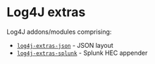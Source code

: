 Log4J extras
===
Log4J addons/modules comprising:

* [`log4j-extras-json`](https://github.com/obsidiandynamics/log4j-extras/tree/master/json) - JSON layout
* [`log4j-extras-splunk`](https://github.com/obsidiandynamics/log4j-extras/tree/master/splunk) - Splunk HEC appender
